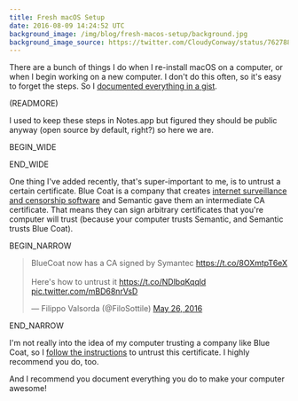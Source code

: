 ```yaml
---
title: Fresh macOS Setup
date: 2016-08-09 14:24:52 UTC
background_image: /img/blog/fresh-macos-setup/background.jpg
background_image_source: https://twitter.com/CloudyConway/status/762788174955413505
---
```


There are a bunch of things I do when I re-install macOS on a computer, or when I begin working on a new computer. I don't do this often, so it's easy to forget the steps. So I [documented everything in a gist](https://gist.github.com/ashfurrow/3865eed417a5fbe8402708e2c706eea6).

(READMORE)

I used to keep these steps in Notes.app but figured they should be public anyway (open source by default, right?) so here we are.

BEGIN_WIDE

<script src="https://gist.github.com/ashfurrow/3865eed417a5fbe8402708e2c706eea6.js"></script>

END_WIDE

One thing I've added recently, that's super-important to me, is to untrust a certain certificate. Blue Coat is a company that creates [internet surveillance and censorship software](https://en.wikipedia.org/wiki/Blue_Coat_Systems#Controversy) and Semantic gave them an intermediate CA certificate. That means they can sign arbitrary certificates that you're computer will trust (because your computer trusts Semantic, and Semantic trusts Blue Coat). 

BEGIN_NARROW

<blockquote class="twitter-tweet" data-lang="en"><p lang="en" dir="ltr">BlueCoat now has a CA signed by Symantec <a href="https://t.co/8OXmtpT6eX">https://t.co/8OXmtpT6eX</a><br><br>Here&#39;s how to untrust it <a href="https://t.co/NDlbqKqqld">https://t.co/NDlbqKqqld</a> <a href="https://t.co/mBD68nrVsD">pic.twitter.com/mBD68nrVsD</a></p>&mdash; Filippo Valsorda (@FiloSottile) <a href="https://twitter.com/FiloSottile/status/735940720931012608">May 26, 2016</a></blockquote> <script async src="//platform.twitter.com/widgets.js" charset="utf-8"></script>

END_NARROW

I'm not really into the idea of my computer trusting a company like Blue Coat, so I [follow the instructions](https://blog.filippo.io/untrusting-an-intermediate-ca-on-os-x/) to untrust this certificate. I highly recommend you do, too.

And I recommend you document everything you do to make your computer awesome! 
